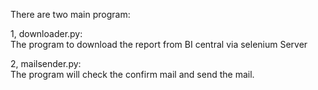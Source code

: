 There are two main program:

1, downloader.py:   
The program to download the report from BI central via selenium Server

2, mailsender.py:   
The program will check the confirm mail and send the mail.